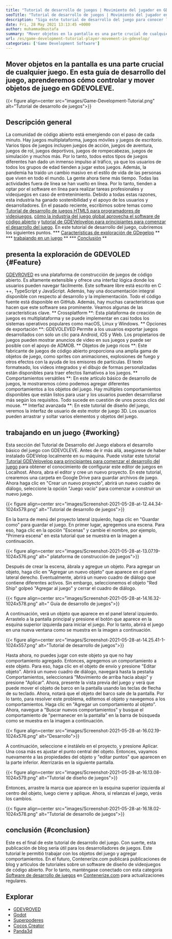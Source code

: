 ```yaml
---
title: "Tutorial de desarrollo de juegos | Movimiento del jugador en GDegelop" 
seoTitle: "Tutorial de desarrollo de juegos | Movimiento del jugador en GDegelop" 
description: "Siga este tutorial de desarrollo del juego para conocer las funciones básicas del juego. GDEVROVEL es un software de creación de juegos gratuito para construir y publicar juegos." 
date: Fri, 28 May 2021 13:13:45 +0000
author: muhammadmustafa
summary: "Mover objetos en la pantalla es una parte crucial de cualquier juego. En esta guía de desarrollo del juego, aprenderemos cómo controlar y mover objetos de juego en GDEVOLEVE." 
url: /es/game-development-tutorial-player-movement-in-gdevelop/
categories: ['Game Development Software']
---
```


## Mover objetos en la pantalla es una parte crucial de cualquier juego. En esta guía de desarrollo del juego, aprenderemos cómo controlar y mover objetos de juego en GDEVOLEVE.

{{< figure align=center src="images/Game-Development-Tutorial.png" alt="Tutorial de desarrollo de juegos">}}


## **Descripción general**
La comunidad de código abierto está emergiendo con el paso de cada minuto. Hay juegos multiplataforma, juegos móviles y juegos de escritorio. Varios tipos de juegos incluyen juegos de acción, juegos de aventura, juegos de rol, juegos deportivos, juegos de rompecabezas, juegos de simulación y muchos más. Por lo tanto, todos estos tipos de juegos diferentes han dado un inmenso impulso al tráfico, ya que los usuarios de todos los grupos de edad tienden a jugar estos juegos.
Además, la pandemia ha traído un cambio masivo en el estilo de vida de las personas que viven en todo el mundo. La gente ahora tiene más tiempo. Todas las actividades fuera de línea se han vuelto en línea. Por lo tanto, tienden a optar por el software en línea para realizar tareas profesionales y videojuegos en caso de entretenimiento. Debido a todas estas razones, esta industria ha ganado sostenibilidad y el apoyo de los usuarios y desarrolladores. En el pasado reciente, escribimos sobre temas como [Tutorial de desarrollo de juegos HTML5 para programadores de videojuegos][1], [cómo la industria del juego global aprovecha el software de código abierto][2] y [tutorial de GDEVelovelop para principiantes para comenzar el desarrollo del juego][3]. En este tutorial de desarrollo del juego, cubriremos los siguientes puntos.
  *** [Características de exploración de GDegelop][4] **
  *** [trabajando en un juego][5] **
  *** [Conclusión][6] **

## presenta la exploración de GDEVOLED {#Feature}
[GDEVROVED][7] es una plataforma de construcción de juegos de código abierto. Es altamente extensible y ofrece una interfaz lógica donde los usuarios pueden navegar fácilmente. Este software libre está escrito en C ++, TypeScript y JavaScript. Además, hay una documentación integral disponible con respecto al desarrollo y la implementación. Todo el código fuente está disponible en GitHub. Además, hay muchas características que hacen que este software sea prominente. Veamos algunas de las características clave.
** Crossplatform **: Esta plataforma de creación de juegos es multiplataforma y se puede implementar en casi todos los sistemas operativos populares como macOS, Linux y Windows.
** Opciones de exportación **: GDEVOLEVED Permite a los usuarios exportar juegos desarrollados con solo un clic para Android, iOS y Web. Los propietarios de juegos pueden mostrar anuncios de video en sus juegos y puede ser posible con el apoyo de ADMOB.
** Objetos de juego ricos **: Este fabricante de juegos de código abierto proporciona una amplia gama de objetos de juego, como sprites con animaciones, explosiones de fuego y otros efectos con la ayuda de los emisores de partículas. El texto formateado, los videos integrados y el dibujo de formas personalizadas están disponibles para traer efectos llamativos a los juegos.
** Comportamientos versátiles **: En este artículo básico de desarrollo de juegos, le mostraremos cómo podemos agregar diferentes comportamientos a los objetos del juego. Hay múltiples comportamientos disponibles que están listos para usar y los usuarios pueden desarrollarse más según los requisitos. Todo sucede en cuestión de unos pocos clics del mouse.
** Interfaz avanzada **: En este tutorial de diseño del juego, veremos la interfaz de usuario de este motor de juego 3D. Los usuarios pueden arrastrar y soltar varios elementos y objetos del juego.

## trabajando en un juego {#working}
Esta sección del Tutorial de Desarrollo del Juego elabora el desarrollo básico del juego con GDEVOLEVE. Antes de ir más allá, asegúrese de haber instalado GDEVelop localmente en su máquina.
Puede visitar este tutorial [Tutorial GDEVelovelop para principiantes para comenzar el desarrollo del juego][3] para obtener el conocimiento de configurar este editor de juegos en Localhost.
Ahora, abra el editor y cree un nuevo proyecto. En este tutorial, crearemos una carpeta en Google Drive para guardar archivos de juego. Ahora haga clic en "Crear un nuevo proyecto", abrirá un nuevo cuadro de diálogo, seleccione la opción "Juego vacío" para comenzar a construir un nuevo juego.

{{< figure align=center src="images/Screenshot-2021-05-28-at-12.44.34-1024x579.png" alt="Tutorial de desarrollo de juegos">}}

En la barra de menú del proyecto lateral izquierdo, haga clic en "Guardar como" para guardar el juego.
En primer lugar, agregemos una escena. Para eso, haga clic en la opción "Escenas" y cambie el nombre, por ejemplo, "Primera escena" en esta tutorial que se muestra en la imagen a continuación.

{{< figure align=center src="images/Screenshot-2021-05-28-at-13.07.19-1024x576.png" alt=" plataforma de construcción de juegos">}}

Después de crear la escena, ábrala y agregue un objeto. Para agregar un objeto, haga clic en "Agregar un nuevo objeto" que aparece en el panel lateral derecho. Eventualmente, abrirá un nuevo cuadro de diálogo que contiene diferentes activos. Sin embargo, seleccionemos el objeto "Red Ship" golpeó "Agregar al juego" y cerrar el cuadro de diálogo.

{{< figure align=center src="images/Screenshot-2021-05-28-at-14.16.32-1024x578.png" alt=" Guía de desarrollo de juegos">}}

A continuación, verá un objeto que aparece en el panel lateral izquierdo. Arrastelo a la pantalla principal y presione el botón que aparece en la esquina superior izquierda para iniciar el juego. Por lo tanto, abrirá el juego en una nueva ventana como se muestra en la imagen a continuación.

{{< figure align=center src="images/Screenshot-2021-05-28-at-14.25.41-1-1024x557.png" alt="Tutorial de desarrollo de juegos">}}

Hasta ahora, no puedes jugar con este objeto ya que no hay comportamiento agregado. Entonces, agregemos un comportamiento a este objeto. Para eso, haga clic en el objeto de envío y presione "Editar objeto". Abrirá un nuevo cuadro de diálogo, navegará hasta la pestaña Comportamientos, seleccionará "Movimiento de arriba hacia abajo" y presione "Aplicar". Ahora, presente la vista previa del juego y verá que puede mover el objeto de barco en la pantalla usando las teclas de flecha de su teclado. Ahora, notará que el objeto del barco sale de la pantalla. Por lo tanto, para resolver este problema, editemos el objeto y navegemos a los comportamientos. Haga clic en "Agregar un comportamiento al objeto". Ahora, navegue a "Buscar nuevos comportamientos" y busque el comportamiento de "permanecer en la pantalla" en la barra de búsqueda como se muestra en la imagen a continuación.

{{< figure align=center src="images/Screenshot-2021-05-28-at-16.02.19-1024x576.png" alt="Desarrollo">}}

A continuación, seleccione e instálelo en el proyecto, y presione Aplicar. Una cosa más es ajustar el punto central del objeto. Entonces, vayamos nuevamente a las propiedades del objeto y "editar puntos" que aparecen en la parte inferior. Aterrizarás en la siguiente pantalla.

{{< figure align=center src="images/Screenshot-2021-05-28-at-16.13.08-1024x579.png" alt="Tutorial de diseño de juegos">}}

Entonces, arrastre la marca que aparece en la esquina superior izquierda al centro del objeto, luego cierre y aplique. Ahora, si relanzas el juego, verás los cambios.

{{< figure align=center src="images/Screenshot-2021-05-28-at-16.18.02-1024x578.png" alt="Tutorial de desarrollo de juegos">}}


## conclusión {#conclusion}
Este es el final de este tutorial de desarrollo del juego. Con suerte, esta publicación de blog sería útil para los desarrolladores de juegos. Este tutorial le permitió trabajar con los objetos del juego y agregar comportamientos. En el futuro, Contenerize.com publicará publicaciones de blog y artículos de tutoriales sobre un software de diseño de videojuegos de código abierto. Por lo tanto, manténgase conectado con esta categoría [Software de desarrollo de juegos][8] en [Contenerize.com][9] para actualizaciones regulares.

## Explorar
  * [GDEVROVED][7]
  * [Godot][10]
  * [Superpoderes][11]
  * [Cocos Creator][12]
  * [Panda3d][13]

  
[1]: https://blog.containerize.com/2021/05/19/html5-game-development-tutorial-for-video-game-programmers/
[2]: https://blog.containerize.com/game-development-software/how-global-gaming-market-leveraging-open-source-software/
[3]: https://blog.containerize.com/game-development-software/es/game-development-tutorial-player-movement-in-gdevelop/
[4]: #features
[5]: #working
[6]: #Conclusion
[7]: https://products.containerize.com/game-development-software/gdevelop/
[8]: https://products.containerize.com/game-development-software/
[9]: https://www.containerize.com/
[10]: https://products.containerize.com/game-development-software/godot/
[11]: https://products.containerize.com/game-development-software/superpowers/
[12]: https://products.containerize.com/game-development-software/cocos-creator/
[13]: https://products.containerize.com/game-development-software/panda3d/
